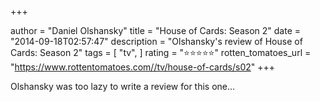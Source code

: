 +++

author = "Daniel Olshansky"
title = "House of Cards: Season 2"
date = "2014-09-18T02:57:47"
description = "Olshansky's review of House of Cards: Season 2"
tags = [
    "tv",
]
rating = "⭐⭐⭐⭐⭐"
rotten_tomatoes_url = "https://www.rottentomatoes.com//tv/house-of-cards/s02"
+++

Olshansky was too lazy to write a review for this one...

